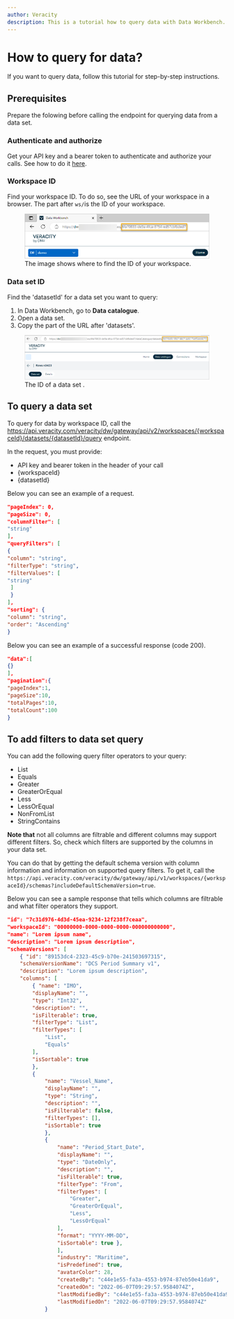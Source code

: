 ```yaml
---
author: Veracity
description: This is a tutorial how to query data with Data Workbench.
---
```

# How to query for data?
If you want to query data, follow this tutorial for step-by-step instructions.

## Prerequisites
Prepare the folowing before calling the endpoint for querying data from a data set.

### Authenticate and authorize
Get your API key and a bearer token to authenticate and authorize your calls. See how to do it [here](authentication.md).

### Workspace ID

Find your workspace ID. To do so, see the URL of your workspace in a browser. The part after ```ws/```is the ID of your workspace.
<figure>
	<img src="assets/workspaceid.png"/>
	<figcaption>The image shows where to find the ID of your workspace.</figcaption>
</figure>

### Data set ID
Find the 'datasetId' for a data set you want to query:
1. In Data Workbench, go to **Data catalogue**.
2. Open a data set.
3. Copy the part of the URL after 'datasets'.

<figure>
	<img src="assets/datasetid.png"/>
	<figcaption>The ID of a data set .</figcaption>
</figure>

## To query a data set
To query for data by workspace ID, call the https://api.veracity.com/veracity/dw/gateway/api/v2/workspaces/{workspaceId}/datasets/{datasetId}/query endpoint. 

In the request, you must provide:
* API key and bearer token in the header of your call
* {workspaceId}
* {datasetId}

Below you can see an example of a request.

```json
"pageIndex": 0,
"pageSize": 0,
"columnFilter": [
"string"
],
"queryFilters": [
{
"column": "string",
"filterType": "string",
"filterValues": [
"string"
 ]
 }
],
"sorting": {
"column": "string",
"order": "Ascending"
}
```

Below you can see an example of a successful response (code 200).

```json
"data":[
{}
],
"pagination":{
"pageIndex":1,
"pageSize":10,
"totalPages":10,
"totalCount":100
}
```

## To add filters to data set query


You can add the following query filter operators to your query:
* List
* Equals
* Greater
* GreaterOrEqual
* Less
* LessOrEqual
* NonFromList
* StringContains

**Note that** not all columns are filtrable and different columns may support different filters. So, check which filters are supported by the columns in your data set. 

You can do that by getting the default schema version with column information and information on supported query filters. To get it, call the `https://api.veracity.com/veracity/dw/gateway/api/v1/workspaces/{workspaceId}/schemas?includeDefaultSchemaVersion=true`.

Below you can see a sample response that tells which columns are filtrable and what filter operators they support.

```json
"id": "7c31d976-4d3d-45ea-9234-12f238f7ceaa",
"workspaceId": "00000000-0000-0000-0000-000000000000",
"name": "Lorem ipsum name",
"description": "Lorem ipsum description", 
"schemaVersions": [
	{ "id": "89153dc4-2323-45c9-b70e-241503697315",
	"schemaVersionName": "DCS Period Summary v1",
	"description": "Lorem ipsum description",
	"columns": [
		{ "name": "IMO",
		"displayName": "",
		"type": "Int32",
		"description": "",
		"isFilterable": true, 
		"filterType": "List", 
		"filterTypes": [
			"List",
			"Equals"
		],
		"isSortable": true
		},
		{
			"name": "Vessel_Name",
			"displayName": "",
			"type": "String",
			"description": "",
			"isFilterable": false,
			"filterTypes": [],
			"isSortable": true
			},
			{
				"name": "Period_Start_Date",
				"displayName": "",
				"type": "DateOnly",
				"description": "",
				"isFilterable": true,
				"filterType": "From",
				"filterTypes": [
					"Greater",
					"GreaterOrEqual",
					"Less",
					"LessOrEqual"
				],
				"format": "YYYY-MM-DD",
				"isSortable": true },
				],
				"industry": "Maritime",
				"isPredefined": true,
				"avatarColor": 28,
				"createdBy": "c44e1e55-fa3a-4553-b974-87eb50e41da9",
				"createdOn": "2022-06-07T09:29:57.9584074Z",
				"lastModifiedBy": "c44e1e55-fa3a-4553-b974-87eb50e41da9",
				"lastModifiedOn": "2022-06-07T09:29:57.9584074Z"
			}
```